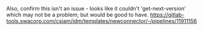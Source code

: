 Also, confirm this isn't an issue - looks like it couldn't 'get-next-version' which may not be a problem; but would be good to have.
https://gitlab-tools.swacorp.com/csiam/idm/templates/newconnector/-/pipelines/11911156